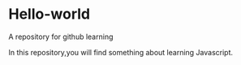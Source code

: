 # Hello-world
A repository for github learning


In this repository,you will find something about learning Javascript.
